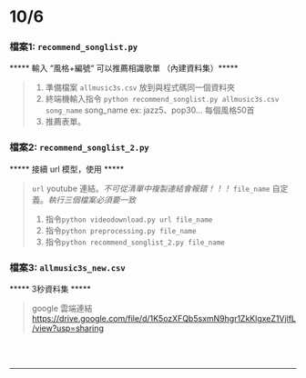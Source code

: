 # 10/6  
  ### 檔案1: `recommend_songlist.py`
  ***** 輸入 “風格+編號“ 可以推薦相識歌單 （內建資料集）*****
  >1. 準備檔案 `allmusic3s.csv` 放到與程式碼同一個資料夾
  >2. 終端機輸入指令 `python recommend_songlist.py allmusic3s.csv song_name`  song_name ex: jazz5、pop30... 每個風格50首
  >3. 推薦表單。
 
  ### 檔案2: `recommend_songlist_2.py` 
  ***** 接續 url 模型，使用 *****
  >`url` youtube 連結。*不可從清單中複製連結會報錯！！！*
  >`file_name` 自定義。*執行三個檔案必須要一致*
  >1. 指令`python videodownload.py url file_name`    
  >2. 指令`python preprocessing.py file_name`     
  >3. 指令`python recommend_songlist_2.py file_name` 
  
  ### 檔案3: `allmusic3s_new.csv` 
  ***** 3秒資料集 *****
  >google 雲端連結
  https://drive.google.com/file/d/1K5ozXFQb5sxmN9hgr1ZkKlgxeZ1VjlfL/view?usp=sharing
  <br>
  <br>
  
***
